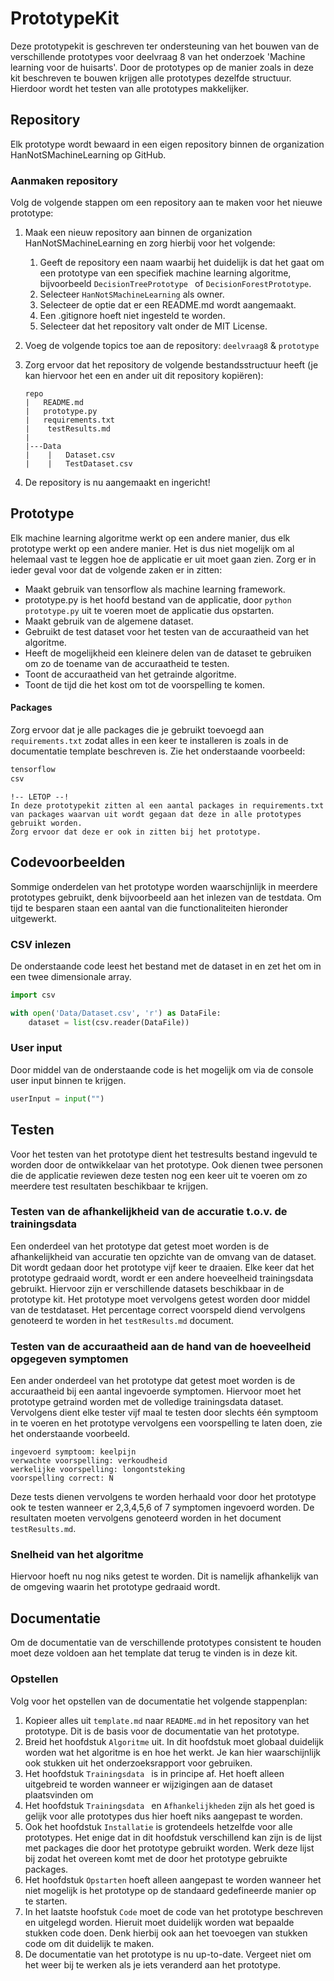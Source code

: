 # PrototypeKit

Deze prototypekit is geschreven ter ondersteuning van het bouwen van de verschillende prototypes voor deelvraag 8 van het onderzoek 'Machine learning voor de huisarts'.  Door de prototypes op de manier zoals in deze kit beschreven te bouwen krijgen alle prototypes dezelfde structuur. Hierdoor wordt het testen van alle prototypes makkelijker.



## Repository

Elk prototype wordt bewaard in een eigen repository binnen de organization HanNotSMachineLearning op GitHub. 

### Aanmaken repository

Volg de volgende stappen om een repository aan te maken voor het nieuwe prototype:

1. Maak een nieuw repository aan binnen de organization HanNotSMachineLearning en zorg hierbij voor het volgende:

   1. Geeft de repository een naam waarbij het duidelijk is dat het gaat om een prototype van een specifiek machine learning algoritme, bijvoorbeeld `DecisionTreePrototype ` of `DecisionForestPrototype`.
   2. Selecteer `HanNotSMachineLearning`  als owner.
   3. Selecteer de optie dat er een README.md wordt aangemaakt.
   4. Een .gitignore hoeft niet ingesteld te worden.
   5. Selecteer dat het repository valt onder de MIT License.

2. Voeg de volgende topics toe aan de repository: `deelvraag8` & `prototype`

3. Zorg ervoor dat het repository de volgende bestandsstructuur heeft (je kan hiervoor het een en ander uit dit repository kopiëren):

   ```
   repo
   |   README.md
   |   prototype.py
   |   requirements.txt
   |	testResults.md
   |
   |---Data
   |	|   Dataset.csv
   |	|	TestDataset.csv
   ```

4. De repository is nu aangemaakt en ingericht!



## Prototype

Elk machine learning algoritme werkt op een andere manier, dus elk prototype werkt op een andere manier. Het is dus niet mogelijk om al helemaal vast te leggen hoe de applicatie er uit moet gaan zien.  Zorg  er in ieder geval voor dat de volgende zaken er in zitten:

- Maakt gebruik van tensorflow als machine learning framework.
- prototype.py is het hoofd bestand van de applicatie, door `python prototype.py` uit te voeren moet de applicatie dus opstarten.
- Maakt gebruik van de algemene dataset.
- Gebruikt de test dataset voor het testen van de accuraatheid van het algoritme.
- Heeft de mogelijkheid een kleinere delen van de dataset te gebruiken om zo de toename van de accuraatheid te testen.
- Toont de accuraatheid van het getrainde algoritme.
- Toont de tijd die het kost om tot de voorspelling te komen.



#### Packages

Zorg ervoor dat je alle packages die je gebruikt toevoegd aan `requirements.txt` zodat alles in een keer te installeren is zoals in de documentatie template beschreven is. Zie het onderstaande voorbeeld:

```txt
tensorflow
csv
```

 

```
!-- LETOP --!
In deze prototypekit zitten al een aantal packages in requirements.txt van packages waarvan uit wordt gegaan dat deze in alle prototypes gebruikt worden.
Zorg ervoor dat deze er ook in zitten bij het prototype.
```



## Codevoorbeelden

Sommige onderdelen van het prototype worden waarschijnlijk in meerdere prototypes gebruikt, denk bijvoorbeeld aan het inlezen van de testdata. Om tijd te besparen staan een aantal van die functionaliteiten hieronder uitgewerkt.



### CSV inlezen

De onderstaande code leest het bestand met de dataset in en zet het om in een twee dimensionale array.

```python
import csv

with open('Data/Dataset.csv', 'r') as DataFile:
	dataset = list(csv.reader(DataFile))
```



### User input

Door middel van de onderstaande code is het mogelijk om via de console user input binnen te krijgen.

```python
userInput = input("")
```



## Testen

Voor het testen van het prototype dient het testresults bestand ingevuld te worden door de ontwikkelaar van het prototype. Ook dienen twee personen die de applicatie reviewen deze testen nog een keer uit te voeren om zo meerdere test resultaten beschikbaar te krijgen.



### Testen van de afhankelijkheid van de accuratie t.o.v. de trainingsdata 

Een onderdeel van het prototype dat getest moet worden is de afhankelijkheid van accuratie ten opzichte van de omvang van de dataset. Dit wordt gedaan door het prototype vijf keer te draaien. Elke keer dat het prototype gedraaid wordt, wordt er een andere hoeveelheid trainingsdata gebruikt. Hiervoor zijn er verschillende datasets beschikbaar in de prototype kit. Het prototype moet vervolgens getest worden door middel van de testdataset. Het percentage correct voorspeld diend vervolgens genoteerd te worden in het `testResults.md` document.



### Testen van de accuraatheid aan de hand van de hoeveelheid opgegeven symptomen

Een ander onderdeel van het prototype dat getest moet worden is de accuraatheid bij een aantal ingevoerde symptomen. Hiervoor moet het prototype getraind worden met de volledige trainingsdata dataset. Vervolgens dient elke tester vijf maal te testen door slechts één symptoom in te voeren en het prototype vervolgens een voorspelling te laten doen, zie het onderstaande voorbeeld.  

``````
ingevoerd symptoom: keelpijn
verwachte voorspelling: verkoudheid
werkelijke voorspelling: longontsteking
voorspelling correct: N
``````

Deze tests dienen vervolgens te worden herhaald voor door het prototype ook te testen wanneer er 2,3,4,5,6 of 7 symptomen ingevoerd worden. De resultaten moeten vervolgens genoteerd worden in het document `testResults.md`.



### Snelheid van het algoritme

Hiervoor hoeft nu nog niks getest te worden. Dit is namelijk afhankelijk van de omgeving waarin het prototype gedraaid wordt.



## Documentatie

Om de documentatie van de verschillende prototypes consistent te houden moet deze voldoen aan het template dat terug te vinden is in deze kit. 

### Opstellen 

Volg voor het opstellen van de documentatie het volgende stappenplan:

1. Kopieer alles uit `template.md` naar `README.md` in het repository van het prototype. Dit is de basis voor de documentatie van het prototype.
2. Breid het hoofdstuk `Algoritme` uit. In dit hoofdstuk moet globaal duidelijk worden wat het algoritme is en hoe het werkt. Je kan hier waarschijnlijk ook stukken uit het onderzoeksrapport voor gebruiken.
3. Het hoofdstuk `Trainingsdata ` is in principe af. Het hoeft alleen uitgebreid te worden wanneer er wijzigingen aan de dataset plaatsvinden om 
4. Het hoofdstuk `Trainingsdata ` en `Afhankelijkheden` zijn als het goed is gelijk voor alle prototypes dus hier hoeft niks aangepast te worden.
5. Ook het hoofdstuk `Installatie` is grotendeels hetzelfde voor alle prototypes. Het enige dat in dit hoofdstuk verschillend kan zijn is de lijst met packages die door het prototype gebruikt worden. Werk deze lijst bij zodat het overeen komt met de door het prototype gebruikte packages.
6. Het hoofdstuk `Opstarten` hoeft alleen aangepast te worden wanneer het niet mogelijk is het prototype op de standaard gedefineerde manier op te starten.
7. In het laatste hoofstuk `Code` moet de code van het prototype beschreven en uitgelegd worden. Hieruit moet duidelijk worden wat bepaalde stukken code doen. Denk hierbij ook aan het toevoegen van stukken code om dit duidelijk te maken.
8. De documentatie van het prototype is nu up-to-date. Vergeet niet om het weer bij te werken als je iets veranderd aan het prototype.